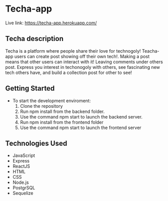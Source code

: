 # Techa-app
Live link: https://techa-app.herokuapp.com/

## Techa description
Techa is a platform where people share their love for technogoly! Teacha-app users can create post showing off their own tech!. Making a post means that other users can interact with it! Leaving comments under others post. Express you interest in techonogoly with others, see fascinating new tech others have, and build a collection post for other to see!

## Getting Started
* To start the development enviroment:
    1. Clone the repository
    2. Run npm install from the backend folder.
    3. Use the command npm start to launch the backend server.
    4. Run npm install from the frontend folder
    5. Use the command npm start to launch the frontend server
      
## Technologies Used
  * JavaScript
  * Express
  * ReactJS
  * HTML
  * CSS
  * Node.js
  * PostgrSQL
  * Sequelize

